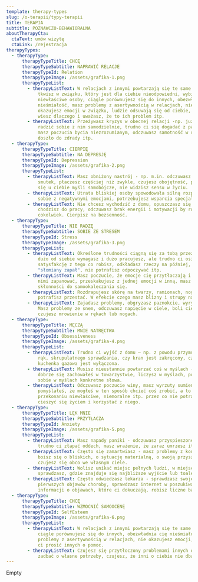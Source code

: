 ```yaml
---
template: therapy-types
slug: /o-terapii/typy-terapii
title: TERAPIA
subtitle: POZNAWCZO-BEHAWIORALNA
aboutTherapyCta:
  ctaText: umów wizytę
  ctaLink: /rejestracja
therapyTypes:
  - therapyType:
      therapyTypeTitle: CHCĘ
      therapyTypeSubtitle: NAPRAWIĆ RELACJE
      therapyTypeId: Relation
      therapyTypeImage: /assets/grafika-1.png
      therapyTypeList:
        - therapyListText: W relacjach z innymi powtarzają się te same problemy – np.
            tkwisz w związku, który jest dla ciebie nieodpowiedni, wybierasz
            niewłaściwe osoby, ciągle porównujesz się do innych, obezwładnia cię
            nieśmiałość, masz problemy z asertywnością w relacjach, nie
            okazujesz emocji w związku, ludzie odsuwają się od ciebie, ale nie
            wiesz dlaczego i uważasz, że to ich problem itp.
        - therapyListText: Przeżywasz kryzys w obecnej relacji -np. już nie potrafisz
            radzić sobie z nim samodzielnie, trudno ci się dogadać z partnerem,
            masz poczucia bycia niezrozumianym, odczuwasz samotność w relacji,
            doszło do zdrady itp.
  - therapyType:
      therapyTypeTitle: CIERPIĘ
      therapyTypeSubtitle: NA DEPRESJĘ
      therapyTypeId: Depression
      therapyTypeImage: /assets/grafika-2.png
      therapyTypeList:
        - therapyListText: Masz obniżony nastrój - np. m.in. odczuwasz przygnębienie i
            smutek, płaczesz częściej niż zwykle, czujesz obojętność, pojawiają
            się u ciebie myśli samobójcze, nie widzisz sensu w życiu.
        - therapyListText: Utrata bliskiej osoby spowodowała silną rozpacz, nie radzisz
            sobie z negatywnymi emocjami, potrzebujesz wsparcia specjalisty.
        - therapyListText: Nie chcesz wychodzić z domu, opuszczasz się w nauce, nie
            chodzisz do pracy, odczuwasz brak energii i motywacji by robić
            cokolwiek. Cierpisz na bezsenność.
  - therapyType:
      therapyTypeTitle: NIE RADZĘ
      therapyTypeSubtitle: SOBIE ZE STRESEM
      therapyTypeId: Stress
      therapyTypeImage: /assets/grafika-3.png
      therapyTypeList:
        - therapyListText: Określone trudności ciągną się za tobą przez całe życie - np.
            dużo od siebie wymagasz i dużo pracujesz, ale trudno ci osiągnąć
            satysfakcję z tego co robisz, odkładasz rzeczy na później, masz tzw.
            "słomiany zapał", nie potrafisz odpoczywać itp.
        - therapyListText: Masz poczucie, że emocje cię przytłaczają i nie potrafisz nad
            nimi zapanować, przeskakujesz z jednej emocji w inną, masz
            skłonności do samookaleczania się.
        - therapyListText: Rozdrapujesz skórę na twarzy, ramionach, nogach, plecach i nie
            potrafisz przestać. W efekcie czego masz blizny i strupy na ciele.
        - therapyListText: Zajadasz problemy, obgryzasz paznokcie, wyrywasz sobie włosy.
            Masz problemy ze snem, odczuwasz napięcie w ciele, boli cię żołądek,
            czujesz mrowienie w rękach lub nogach.
  - therapyType:
      therapyTypeTitle: MĘCZĄ
      therapyTypeSubtitle: MNIE NATRĘCTWA
      therapyTypeId: Obsessiveness
      therapyTypeImage: /assets/grafika-4.png
      therapyTypeList:
        - therapyListText: Trudno ci wyjść z domu – np. z powodu przymusu dokładnego mycia
            rąk, skrupulatnego sprawdzania, czy kran jest zakręcony, czy
            kuchenka gazowa jest wyłączona.
        - therapyListText: Musisz nieustannie powtarzać coś w myślach - np. czy na pewno
            dobrze się zachowałeś w towarzystwie, liczysz w myślach, powtarzasz
            sobie w myślach konkretne słowa.
        - therapyListText: Odczuwasz poczucie winy, masz wyrzuty sumienia - np. że coś
            pomyślałeś, że mogłeś w ten sposób chcieć coś zrobić, a to w twoim
            przekonaniu niewłaściwe, niemoralne itp. przez co nie potrafisz
            cieszyć się życiem i korzystać z niego.
  - therapyType:
      therapyTypeTitle: LĘK MNIE
      therapyTypeSubtitle: PRZYTŁACZA
      therapyTypeId: Anxiety
      therapyTypeImage: /assets/grafika-5.png
      therapyTypeList:
        - therapyListText: Masz napady paniki - odczuwasz przyspieszone bicie serca,
            trudno ci złapać oddech, masz wrażenie, że zaraz umrzesz itp.
        - therapyListText: Często się zamartwiasz - masz problemy z koncentracją uwagi,
            boisz się o bliskich, o sytuację materialną, o swoją przyszłość,
            czujesz się obco we własnym ciele.
        - therapyListText: Wolisz unikać miejsc pełnych ludzi, w miejscach publicznych
            sprawdzasz, gdzie znajduje się najbliższe wyjście lub toaleta.
        - therapyListText: Często odwiedzasz lekarza - sprawdzasz swoje ciało, wyszukujesz
            pierwszych objawów choroby, sprawdzasz internet w poszukiwaniu
            informacji o objawach, które ci dokuczają, robisz liczne badania.
  - therapyType:
      therapyTypeTitle: CHCĘ
      therapyTypeSubtitle: WZMOCNIĆ SAMOOCENĘ
      therapyTypeId: SelfEsteem
      therapyTypeImage: /assets/grafika-6.png
      therapyTypeList:
        - therapyListText: W relacjach z innymi powtarzają się te same problemy – np.
            ciągle porównujesz się do innych, obezwładnia cię nieśmiałość, masz
            problemy z asertywnością w relacjach, nie okazujesz emocji, trudno
            ci prosić innych o pomoc.
        - therapyListText: Czujesz się przytłoczony problemami innych osób, trudno ci
            zadbać o własne potrzeby, czujesz, że inni o ciebie nie dbają.
---
```

Empty
